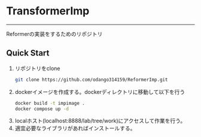 # TransformerImp
---
Reformerの実装をするためのリポジトリ
## Quick Start

1. リポジトリをclone
   ```bash
   git clone https://github.com/odango314159/ReformerImp.git
   ```
2. dockerイメージを作成する。dockerディレクトリに移動して以下を行う
   ```bash
   docker build -t impimage .
   docker compose up -d
   ```
3. localホスト(localhost:8888/lab/tree/work)にアクセスして作業を行う。
4. 適宜必要なライブラリがあればインストールする。
 
